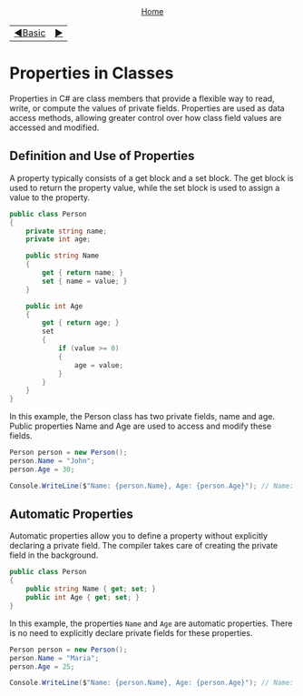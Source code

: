 <div align="center">
    <a href="/README.md">Home</a>
</div>
<table align=center>
    <tr>
        <td align="left">
            <a href="./01_basic.md">◀️Basic</a>
        </td>
        <td align="right">
            <a href="#">▶️</a>
        </td>
    </tr>
</table>

# Properties in Classes

Properties in C# are class members that provide a flexible way to read, write, or compute the values of private fields. Properties are used as data access methods, allowing greater control over how class field values are accessed and modified.

## Definition and Use of Properties

A property typically consists of a get block and a set block. The get block is used to return the property value, while the set block is used to assign a value to the property.

```csharp
public class Person
{
    private string name;
    private int age;

    public string Name
    {
        get { return name; }
        set { name = value; }
    }

    public int Age
    {
        get { return age; }
        set
        {
            if (value >= 0)
            {
                age = value;
            }
        }
    }
}

```
In this example, the Person class has two private fields, name and age. Public properties Name and Age are used to access and modify these fields.

```csharp
Person person = new Person();
person.Name = "John";
person.Age = 30;

Console.WriteLine($"Name: {person.Name}, Age: {person.Age}"); // Name: John, Age: 30
```

## Automatic Properties
Automatic properties allow you to define a property without explicitly declaring a private field. The compiler takes care of creating the private field in the background.

```csharp
public class Person
{
    public string Name { get; set; }
    public int Age { get; set; }
}
```
In this example, the properties `Name` and `Age` are automatic properties. There is no need to explicitly declare private fields for these properties.

```csharp
Person person = new Person();
person.Name = "Maria";
person.Age = 25;

Console.WriteLine($"Name: {person.Name}, Age: {person.Age}"); // Name: Maria, Age: 25
```